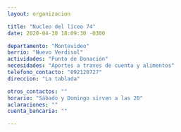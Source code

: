 ```yaml
---
layout: organizacion

title: "Nucleo del liceo 74"
date: 2020-04-30 18:09:30 -0300

departamento: "Montevideo"
barrio: "Nuevo Verdisol"
actividades: "Punto de Donación"
necesidades: "Aportes a traves de cuenta y alimentos"
telefono_contacto: "092120727"
direccion: "La tablada"

otros_contactos: ""
horario: "Sábado y Domingo sirven a las 20"
aclaraciones: ""
cuenta_bancaria: ""

---
```

